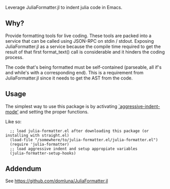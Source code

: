 Leverage JuliaFormatter.jl to indent julia code in Emacs.

## Why?
Provide formatting tools for live coding.  These tools are packed into a service
that can be called using JSON-RPC on stdin / stdout.  Exposing JuliaFormatter.jl
as a service because the compile time required to get the result of that
first format_text() call is considerable and it hinders the coding process.

The code that's being formatted must be self-contained (parseable, all if's
and while's with a corresponding end).  This is a requirement from
JuliaFormatter.jl since it needs to get the AST from the code.

## Usage

The simplest way to use this package is by activating [`aggressive-indent-mode'](https://github.com/Malabarba/aggressive-indent-mode/)
and setting the proper functions.

Like so:
```elisp
  ;; load julia-formatter.el after downloading this package (or installing with straight.el)
  (load-file "/somewhere/to/julia-formatter.el/julia-formatter.el")
  (require 'julia-formatter)
  ;; load aggressive indent and setup appropiate variables
  (julia-formatter-setup-hooks)
```

## Addendum

See https://github.com/domluna/JuliaFormatter.jl
